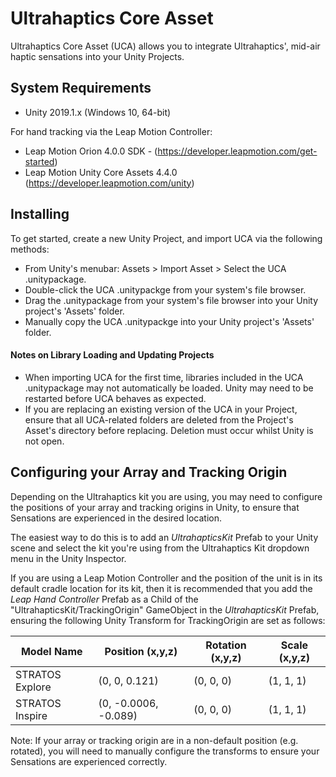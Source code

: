 # Ultrahaptics Core Asset

Ultrahaptics Core Asset (UCA) allows you to integrate Ultrahaptics', mid-air haptic sensations
into your Unity Projects.

## System Requirements

- Unity 2019.1.x (Windows 10, 64-bit)

For hand tracking via the Leap Motion Controller:

- Leap Motion Orion 4.0.0 SDK - (https://developer.leapmotion.com/get-started)
- Leap Motion Unity Core Assets 4.4.0 (https://developer.leapmotion.com/unity)

## Installing

To get started, create a new Unity Project, and import UCA via the following methods:

- From Unity's menubar: Assets > Import Asset > Select the UCA .unitypackage.
- Double-click the UCA .unitypackge from your system's file browser.
- Drag the .unitypackage from your system's file browser into your Unity project's 'Assets' folder.
- Manually copy the UCA .unitypackge into your Unity project's 'Assets' folder.


#### Notes on Library Loading and Updating Projects

- When importing UCA for the first time, libraries included in the UCA .unitypackage
may not automatically be loaded. Unity may need to be restarted before UCA behaves as expected.
- If you are replacing an existing version of the UCA in your Project, ensure that all UCA-related folders are
deleted from the Project's Asset's directory before replacing. Deletion must occur whilst Unity is not open.

## Configuring your Array and Tracking Origin

Depending on the Ultrahaptics kit you are using, you may need to configure the positions of your
array and tracking origins in Unity, to ensure that Sensations are experienced in the desired location.

The easiest way to do this is to add an *UltrahapticsKit* Prefab to your Unity scene and select the
kit you're using from the Ultrahaptics Kit dropdown menu in the Unity Inspector.

If you are using a Leap Motion Controller and the position of the unit is in its default cradle location
for its kit, then it is recommended that you add the *Leap Hand Controller* Prefab as a Child of the "UltrahapticsKit/TrackingOrigin"
GameObject in the *UltrahapticsKit* Prefab, ensuring the following Unity Transform for TrackingOrigin are set as follows:

| Model Name           | Position (x,y,z)     | Rotation (x,y,z) | Scale (x,y,z)  |
| ---------------------| ---------------------| ---------------- | -------------- |
| STRATOS Explore      | (0, 0, 0.121)        | (0, 0, 0)        | (1, 1, 1)      |
| STRATOS Inspire      | (0, -0.0006, -0.089) | (0, 0, 0)        | (1, 1, 1)      |

Note: If your array or tracking origin are in a non-default position (e.g. rotated), you will need to
manually configure the transforms to ensure your Sensations are experienced correctly.
